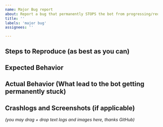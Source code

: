 ```yaml
---
name: Major Bug report
about: Report a bug that permanently STOPS the bot from progressing/requires HUMAN input to continue
title: ''
labels: 'major bug'
assignees: ''

---
```


## Steps to Reproduce (as best as you can)

## Expected Behavior

## Actual Behavior (What lead to the bot getting permanently stuck)

## Crashlogs and Screenshots (if applicable)
_(you may drag + drop text logs and images here, thanks GitHub)_
